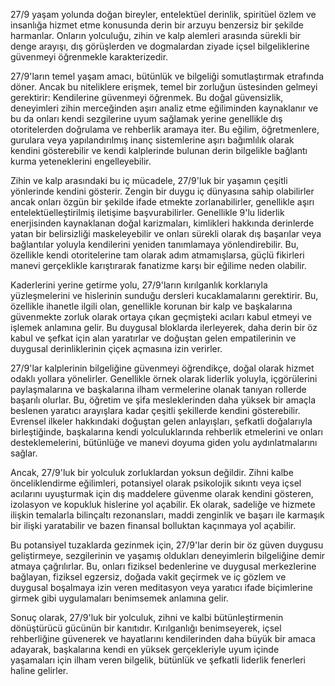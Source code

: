 27/9 yaşam yolunda doğan bireyler, entelektüel derinlik, spiritüel özlem ve insanlığa hizmet etme konusunda derin bir arzuyu benzersiz bir şekilde harmanlar. Onların yolculuğu, zihin ve kalp alemleri arasında sürekli bir denge arayışı, dış görüşlerden ve dogmalardan ziyade içsel bilgeliklerine güvenmeyi öğrenmekle karakterizedir.

27/9'ların temel yaşam amacı, bütünlük ve bilgeliği somutlaştırmak etrafında döner. Ancak bu niteliklere erişmek, temel bir zorluğun üstesinden gelmeyi gerektirir: Kendilerine güvenmeyi öğrenmek. Bu doğal güvensizlik, deneyimleri zihin merceğinden aşırı analiz etme eğiliminden kaynaklanır ve bu da onları kendi sezgilerine uyum sağlamak yerine genellikle dış otoritelerden doğrulama ve rehberlik aramaya iter. Bu eğilim, öğretmenlere, gurulara veya yapılandırılmış inanç sistemlerine aşırı bağımlılık olarak kendini gösterebilir ve kendi kalplerinde bulunan derin bilgelikle bağlantı kurma yeteneklerini engelleyebilir.

Zihin ve kalp arasındaki bu iç mücadele, 27/9'luk bir yaşamın çeşitli yönlerinde kendini gösterir. Zengin bir duygu iç dünyasına sahip olabilirler ancak onları özgün bir şekilde ifade etmekte zorlanabilirler, genellikle aşırı entelektüelleştirilmiş iletişime başvurabilirler. Genellikle 9'lu liderlik enerjisinden kaynaklanan doğal karizmaları, kimlikleri hakkında derinlerde yatan bir belirsizliği maskeleyebilir ve onları sürekli olarak dış başarılar veya bağlantılar yoluyla kendilerini yeniden tanımlamaya yönlendirebilir. Bu, özellikle kendi otoritelerine tam olarak adım atmamışlarsa, güçlü fikirleri manevi gerçeklikle karıştırarak fanatizme karşı bir eğilime neden olabilir.

Kaderlerini yerine getirme yolu, 27/9'ların kırılganlık korklarıyla yüzleşmelerini ve hislerinin sunduğu dersleri kucaklamalarını gerektirir. Bu, özellikle ihanetle ilgili olan, genellikle korunan bir kalp ve başkalarına güvenmekte zorluk olarak ortaya çıkan geçmişteki acıları kabul etmeyi ve işlemek anlamına gelir. Bu duygusal bloklarda ilerleyerek, daha derin bir öz kabul ve şefkat için alan yaratırlar ve doğuştan gelen empatilerinin ve duygusal derinliklerinin çiçek açmasına izin verirler.

27/9'lar kalplerinin bilgeliğine güvenmeyi öğrendikçe, doğal olarak hizmet odaklı yollara yönelirler. Genellikle örnek olarak liderlik yoluyla, içgörülerini paylaşmalarına ve başkalarına ilham vermelerine olanak tanıyan rollerde başarılı olurlar. Bu, öğretim ve şifa mesleklerinden daha yüksek bir amaçla beslenen yaratıcı arayışlara kadar çeşitli şekillerde kendini gösterebilir. Evrensel ilkeler hakkındaki doğuştan gelen anlayışları, şefkatli doğalarıyla birleştiğinde, başkalarına kendi yolculuklarında rehberlik etmelerini ve onları desteklemelerini, bütünlüğe ve manevi doyuma giden yolu aydınlatmalarını sağlar.

Ancak, 27/9'luk bir yolculuk zorluklardan yoksun değildir. Zihni kalbe önceliklendirme eğilimleri, potansiyel olarak psikolojik sıkıntı veya içsel acılarını uyuşturmak için dış maddelere güvenme olarak kendini gösteren, izolasyon ve kopukluk hislerine yol açabilir. Ek olarak, sadeliğe ve hizmete ilişkin temalarla bilinçaltı rezonansları, maddi zenginlik ve başarı ile karmaşık bir ilişki yaratabilir ve bazen finansal bolluktan kaçınmaya yol açabilir.

Bu potansiyel tuzaklarda gezinmek için, 27/9'lar derin bir öz güven duygusu geliştirmeye, sezgilerinin ve yaşamış oldukları deneyimlerin bilgeliğine demir atmaya çağrılırlar. Bu, onları fiziksel bedenlerine ve duygusal merkezlerine bağlayan, fiziksel egzersiz, doğada vakit geçirmek ve iç gözlem ve duygusal boşalmaya izin veren meditasyon veya yaratıcı ifade biçimlerine girmek gibi uygulamaları benimsemek anlamına gelir.

Sonuç olarak, 27/9'luk bir yolculuk, zihni ve kalbi bütünleştirmenin dönüştürücü gücünün bir kanıtıdır. Kırılganlığı benimseyerek, içsel rehberliğine güvenerek ve hayatlarını kendilerinden daha büyük bir amaca adayarak, başkalarına kendi en yüksek gerçekleriyle uyum içinde yaşamaları için ilham veren bilgelik, bütünlük ve şefkatli liderlik fenerleri haline gelirler.
